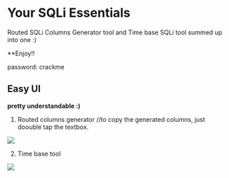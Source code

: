 # Your SQLi Essentials
Routed SQLi Columns Generator tool and Time base SQLi tool summed up into one :)

**Enjoy!!

password: crackme

##  Easy UI
**pretty understandable :)**

1. Routed columns generator
//to copy the generated columns, just doouble tap the textbox.
<img src="https://dan1337.altervista.org/images/2.JPG">

2. Time base tool

<img src="https://dan1337.altervista.org/images/1.jpg">


